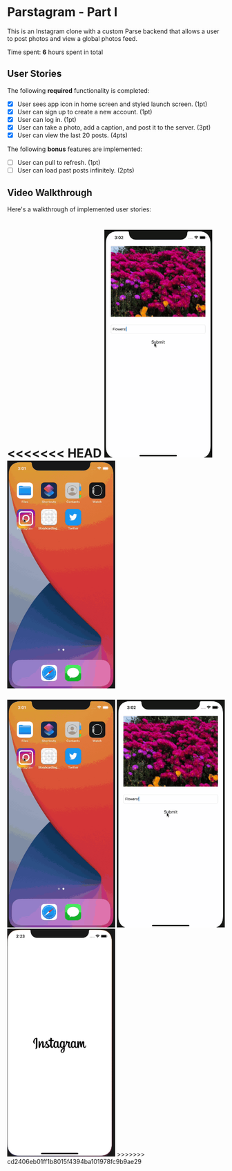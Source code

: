 # Parstagram - Part I

This is an Instagram clone with a custom Parse backend that allows a user to post photos and view a global photos feed.

Time spent: **6** hours spent in total

## User Stories

The following **required** functionality is completed:

- [x] User sees app icon in home screen and styled launch screen. (1pt)
- [x] User can sign up to create a new account. (1pt)
- [x] User can log in. (1pt)
- [x] User can take a photo, add a caption, and post it to the server. (3pt)
- [x] User can view the last 20 posts. (4pts)

The following **bonus** features are implemented:

- [ ] User can pull to refresh. (1pt)
- [ ] User can load past posts infinitely. (2pts)

## Video Walkthrough

Here's a walkthrough of implemented user stories:

<<<<<<< HEAD
<img src="Untitled2.gif" width="250"/>
<img src="Untitled.gif" width="250"/>
=======
<img src="Untitled.gif" width="250"/>
<img src="Untitled2.gif" width="250"/>
<img src="Untitled3.gif" width="250"/>
>>>>>>> cd2406eb01ff1b8015f4394ba101978fc9b9ae29
